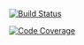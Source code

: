 [![Build Status](https://scrutinizer-ci.com/g/PHPassword/dto/badges/build.png?b=master)](https://scrutinizer-ci.com/g/PHPassword/dto/build-status/master)

[![Code Coverage](https://scrutinizer-ci.com/g/PHPassword/dto/badges/coverage.png?b=master)](https://scrutinizer-ci.com/g/PHPassword/dto/?branch=master)